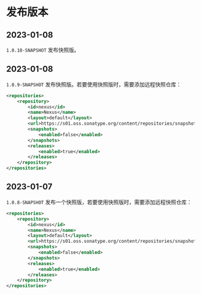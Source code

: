 # 发布版本

## 2023-01-08
`1.0.10-SNAPSHOT`
发布快照版。

## 2023-01-08
`1.0.9-SNAPSHOT`
发布快照版。若要使用快照版时，需要添加远程快照仓库：
```xml
<repositories>
    <repository>
        <id>nexus</id>
        <name>Nexus</name>
        <layout>default</layout>
        <url>https://s01.oss.sonatype.org/content/repositories/snapshots</url>
        <snapshots>
            <enabled>false</enabled>
        </snapshots>
        <releases>
            <enabled>true</enabled>
        </releases>
    </repository>
</repositories>
```

## 2023-01-07

`1.0.8-SNAPSHOT`
发布一个快照版，若要使用快照版时，需要添加远程快照仓库：
```xml
<repositories>
    <repository>
        <id>nexus</id>
        <name>Nexus</name>
        <layout>default</layout>
        <url>https://s01.oss.sonatype.org/content/repositories/snapshots</url>
        <snapshots>
            <enabled>false</enabled>
        </snapshots>
        <releases>
            <enabled>true</enabled>
        </releases>
    </repository>
</repositories>
```